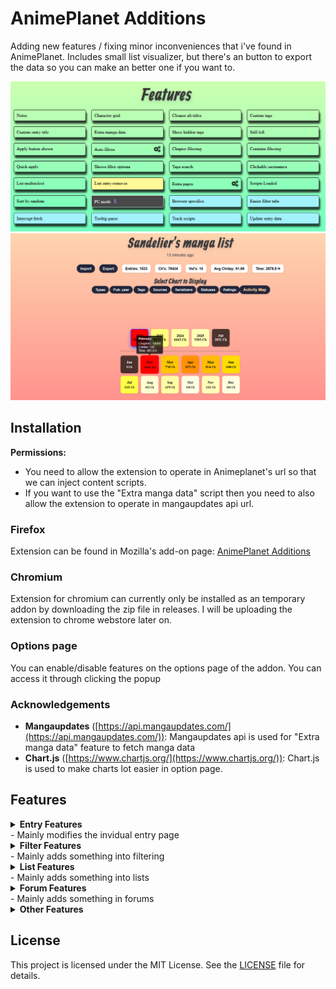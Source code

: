 
# AnimePlanet Additions
Adding new features / fixing minor inconveniences that i've found in AnimePlanet.
Includes small list visualizer, but there's an button to export the data so you can make an better one if you want to.

![Features](Screenshots/Features.png?)
![Visualizer](Screenshots/Visualizer.png?)

## Installation

**Permissions:**
- You need to allow the extension to operate in Animeplanet's url so that we can inject content scripts.
- If you want to use the "Extra manga data" script then you need to also allow the extension to operate in mangaupdates api url.

### Firefox
Extension can be found in Mozilla's add-on page: [AnimePlanet Additions](https://addons.mozilla.org/en-US/firefox/addon/animeplanet-additions/)

### Chromium
Extension for chromium can currently only be installed as an temporary addon by downloading the zip file in releases. 
I will be uploading the extension to chrome webstore later on.

### Options page
You can enable/disable features on the options page of the addon. You can access it through clicking the popup

### Acknowledgements
* **Mangaupdates** ([https://api.mangaupdates.com/](https://api.mangaupdates.com/)): Mangaupdates api is used for "Extra manga data" feature to fetch manga data
* **Chart.js** ([https://www.chartjs.org/](https://www.chartjs.org/)): Chart.js is used to make charts lot easier in option page.


## Features

<details>
  <summary><strong>Entry Features</strong><br>- Mainly modifies the invidual entry page<br></summary>

1. **Custom Tags**  
   Allows creating and adding of custom tags to entries.

2. **Custom Entry Title**  
   Allows you to set the title of an entry..

3. **Extra Manga Data**  
   Adds a button to fetch Mangaupdate's data and add it to the manga page.

4. **Notes**  
   Allows you to add notes to any manga/anime.

5. **Still Left**  
   Shows episodes or chapters still left on entry.

6. **Cleaner Alt Titles**  
   Splits alt titles from commas into blocks.

7. **Character Grid**  
   Makes the character tab into a grid.

</details>

<details>
  <summary><strong>Filter Features</strong><br>- Mainly adds something into filtering<br></summary>

1. **Apply Button Shown**  
   Makes the apply button on filters to be always shown.

2. **Quick Apply**  
   New button to filter current mangas/animes in the page without loading next page.

3. **Tags Search**  
   Adds a search bar for tags.

4. **Chapter Filtering**  
   Adds chapter filtering in current page.

5. **Contains Filtering**  
   Filters entries that don't contain any of the tags defined in current page.

6. **Auto Filters**  
   Adds filters automatically.

7. **Show Filtering Options**  
   Shows filter options for screens that are smaller than 768px wide.

</details>

<details>
  <summary><strong>List Features</strong><br>- Mainly adds something into lists<br></summary>

1. **List Entry Remover**  
   Makes it that you can click the list to remove the entry from custom list in "Add to new custom list".

2. **List Multiselect**  
   Allows you to select multiple custom lists that you want to add the entry to.


</details>

<details>
 <summary><strong>Forum Features</strong><br>- Mainly adds something in forums<br></summary>
 
1. **Clickable Usernames**  
   Makes usernames clickable in forum profile.

</details>

<details>
  <summary><strong>Other Features</strong></summary>

1. **Scripts Loaded**  
   Adds an element to menu to show what scripts are loaded in current page. (excludes helper scripts)

2. **Extra Pages**  
   Allows you to load more mangas/animes into one page by loading extra pages.

3. **Sort by Random**  
   Adds a random button on the dropdown menu of sorting.

4. **Show hidden tags**
   Shows the content warning tags that are hidden in the overview page of an entry.

</details>


## License

This project is licensed under the MIT License. See the [LICENSE](LICENSE) file for details.